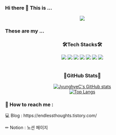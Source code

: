 ### Hi there 👋 This is ...

<div align="center">
  <img src="https://capsule-render.vercel.app/api?type=waving&color=gradient&height=250&section=header&text=JyungHye%20Choi&fontSize=65&fontAlignY=40" />
</div>

### These are my ...

<body>
  <h3 align="center">🛠️Tech Stacks🛠️</h3>
  <div align="center">
    <img src="https://img.shields.io/badge/Java-007396?style=flat-square&logo=Java&logoColor=white">
    <img src="https://img.shields.io/badge/Python-3776AB?style=flat-square&logo=Python&logoColor=white"/>
    <img src="https://img.shields.io/badge/JavaScript-F7DF1E?style=flat-square&logo=JavaScript&logoColor=white"/>
    <img src="https://img.shields.io/badge/MySQL-4479A1?style=flat-square&logo=MySQL&logoColor=white"/>
    <img src="https://img.shields.io/badge/ECLIPSE-2C2255?style=flat-square&logo=Eclipse&logoColor=white"/>
    <img src="https://img.shields.io/badge/SPRINGBOOT-6DB33F?style=flat-square&logo=SpringBoot&logoColor=white"/>
    <img src="https://img.shields.io/badge/NODEJS-339933?style=flat-square&logo=Node.js&logoColor=white"/>
  </div>

  <br>
  <h3 align="center">🔎GitHub Stats🔎</h3>
  <div align="center">
  
  [![JyunghyeC's GitHub stats](https://github-readme-stats.vercel.app/api?username=JyunghyeC&theme=tokyonight)](https://github.com/anuraghazra/github-readme-stats)
<br>
  [![Top Langs](https://github-readme-stats.vercel.app/api/top-langs/?username=JyunghyeC&langs_count=5&size_weight=0.5&count_weight=0.5&layout=compact)](https://github.com/anuraghazra/github-readme-stats)
  </div>
</body>

### 📮 How to reach me : 
<div>
  <p>💻 Blog : https://endlessthoughts.tistory.com/</p>
  <p> ✏ Notion : 노션 페이지 </p>
</div>

<!--
**JyunghyeC/JyunghyeC** is a ✨ _special_ ✨ repository because its `README.md` (this file) appears on your GitHub profile.

Here are some ideas to get you started:

- 🔭 I’m currently working on ...
- 🌱 I’m currently learning ...
- 👯 I’m looking to collaborate on ...
- 🤔 I’m looking for help with ...
- 💬 Ask me about ...
- 📫 How to reach me: ...
- 😄 Pronouns: ...
- ⚡ Fun fact: ...
-->
